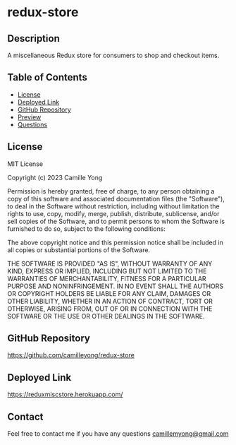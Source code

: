 # redux-store

## Description
A miscellaneous Redux store for consumers to shop and checkout items.

## Table of Contents
- [License](#license)
- [Deployed Link](#deployed-link)
- [GitHub Repository](#github-repository)
- [Preview](#preview)
- [Questions](#questions)

## License
MIT License

Copyright (c) 2023 Camille Yong 

Permission is hereby granted, free of charge, to any person obtaining a copy
of this software and associated documentation files (the "Software"), to deal
in the Software without restriction, including without limitation the rights
to use, copy, modify, merge, publish, distribute, sublicense, and/or sell
copies of the Software, and to permit persons to whom the Software is
furnished to do so, subject to the following conditions:

The above copyright notice and this permission notice shall be included in all
copies or substantial portions of the Software.

THE SOFTWARE IS PROVIDED "AS IS", WITHOUT WARRANTY OF ANY KIND, EXPRESS OR
IMPLIED, INCLUDING BUT NOT LIMITED TO THE WARRANTIES OF MERCHANTABILITY,
FITNESS FOR A PARTICULAR PURPOSE AND NONINFRINGEMENT. IN NO EVENT SHALL THE
AUTHORS OR COPYRIGHT HOLDERS BE LIABLE FOR ANY CLAIM, DAMAGES OR OTHER
LIABILITY, WHETHER IN AN ACTION OF CONTRACT, TORT OR OTHERWISE, ARISING FROM,
OUT OF OR IN CONNECTION WITH THE SOFTWARE OR THE USE OR OTHER DEALINGS IN THE
SOFTWARE.

## GitHub Repository
https://github.com/camilleyong/redux-store

## Deployed Link
https://reduxmiscstore.herokuapp.com/

## Contact 
Feel free to contact me if you have any questions
camillemyong@gmail.com
